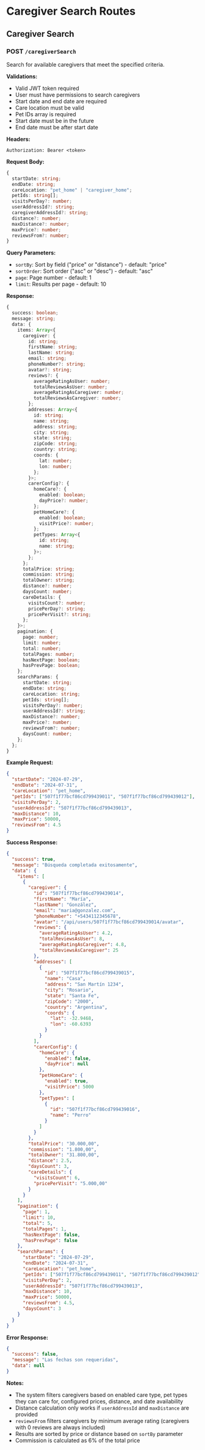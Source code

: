 # Caregiver Search Routes

## Caregiver Search

### POST `/caregiverSearch`
Search for available caregivers that meet the specified criteria.

**Validations:**
- Valid JWT token required
- User must have permissions to search caregivers
- Start date and end date are required
- Care location must be valid
- Pet IDs array is required
- Start date must be in the future
- End date must be after start date

**Headers:**
```
Authorization: Bearer <token>
```

**Request Body:**
```typescript
{
  startDate: string;
  endDate: string;
  careLocation: "pet_home" | "caregiver_home";
  petIds: string[];
  visitsPerDay?: number;
  userAddressId?: string;
  caregiverAddressId?: string;
  distance?: number;
  maxDistance?: number;
  maxPrice?: number;
  reviewsFrom?: number;
}
```

**Query Parameters:**
- `sortBy`: Sort by field ("price" or "distance") - default: "price"
- `sortOrder`: Sort order ("asc" or "desc") - default: "asc"
- `page`: Page number - default: 1
- `limit`: Results per page - default: 10

**Response:**
```typescript
{
  success: boolean;
  message: string;
  data: {
    items: Array<{
      caregiver: {
        id: string;
        firstName: string;
        lastName: string;
        email: string;
        phoneNumber?: string;
        avatar?: string;
        reviews?: {
          averageRatingAsUser: number;
          totalReviewsAsUser: number;
          averageRatingAsCaregiver: number;
          totalReviewsAsCaregiver: number;
        };
        addresses: Array<{
          id: string;
          name: string;
          address: string;
          city: string;
          state: string;
          zipCode: string;
          country: string;
          coords: {
            lat: number;
            lon: number;
          };
        }>;
        carerConfig?: {
          homeCare?: {
            enabled: boolean;
            dayPrice?: number;
          };
          petHomeCare?: {
            enabled: boolean;
            visitPrice?: number;
          };
          petTypes: Array<{
            id: string;
            name: string;
          }>;
        };
      };
      totalPrice: string;
      commission: string;
      totalOwner: string;
      distance?: number;
      daysCount: number;
      careDetails: {
        visitsCount?: number;
        pricePerDay?: string;
        pricePerVisit?: string;
      };
    }>;
    pagination: {
      page: number;
      limit: number;
      total: number;
      totalPages: number;
      hasNextPage: boolean;
      hasPrevPage: boolean;
    };
    searchParams: {
      startDate: string;
      endDate: string;
      careLocation: string;
      petIds: string[];
      visitsPerDay?: number;
      userAddressId?: string;
      maxDistance?: number;
      maxPrice?: number;
      reviewsFrom?: number;
      daysCount: number;
    };
  };
}
```

**Example Request:**
```json
{
  "startDate": "2024-07-29",
  "endDate": "2024-07-31",
  "careLocation": "pet_home",
  "petIds": ["507f1f77bcf86cd799439011", "507f1f77bcf86cd799439012"],
  "visitsPerDay": 2,
  "userAddressId": "507f1f77bcf86cd799439013",
  "maxDistance": 10,
  "maxPrice": 50000,
  "reviewsFrom": 4.5
}
```

**Success Response:**
```json
{
  "success": true,
  "message": "Búsqueda completada exitosamente",
  "data": {
    "items": [
      {
        "caregiver": {
          "id": "507f1f77bcf86cd799439014",
          "firstName": "María",
          "lastName": "González",
          "email": "maria@gonzalez.com",
          "phoneNumber": "+5434112345678",
          "avatar": "/api/users/507f1f77bcf86cd799439014/avatar",
          "reviews": {
            "averageRatingAsUser": 4.2,
            "totalReviewsAsUser": 8,
            "averageRatingAsCaregiver": 4.8,
            "totalReviewsAsCaregiver": 25
          },
          "addresses": [
            {
              "id": "507f1f77bcf86cd799439015",
              "name": "Casa",
              "address": "San Martín 1234",
              "city": "Rosario",
              "state": "Santa Fe",
              "zipCode": "2000",
              "country": "Argentina",
              "coords": {
                "lat": -32.9468,
                "lon": -60.6393
              }
            }
          ],
          "carerConfig": {
            "homeCare": {
              "enabled": false,
              "dayPrice": null
            },
            "petHomeCare": {
              "enabled": true,
              "visitPrice": 5000
            },
            "petTypes": [
              {
                "id": "507f1f77bcf86cd799439016",
                "name": "Perro"
              }
            ]
          }
        },
        "totalPrice": "30.000,00",
        "commission": "1.800,00",
        "totalOwner": "31.800,00",
        "distance": 2.5,
        "daysCount": 3,
        "careDetails": {
          "visitsCount": 6,
          "pricePerVisit": "5.000,00"
        }
      }
    ],
    "pagination": {
      "page": 1,
      "limit": 10,
      "total": 5,
      "totalPages": 1,
      "hasNextPage": false,
      "hasPrevPage": false
    },
    "searchParams": {
      "startDate": "2024-07-29",
      "endDate": "2024-07-31",
      "careLocation": "pet_home",
      "petIds": ["507f1f77bcf86cd799439011", "507f1f77bcf86cd799439012"],
      "visitsPerDay": 2,
      "userAddressId": "507f1f77bcf86cd799439013",
      "maxDistance": 10,
      "maxPrice": 50000,
      "reviewsFrom": 4.5,
      "daysCount": 3
    }
  }
}
```

**Error Response:**
```json
{
  "success": false,
  "message": "Las fechas son requeridas",
  "data": null
}
```

**Notes:**
- The system filters caregivers based on enabled care type, pet types they can care for, configured prices, distance, and date availability
- Distance calculation only works if `userAddressId` and `maxDistance` are provided
- `reviewsFrom` filters caregivers by minimum average rating (caregivers with 0 reviews are always included)
- Results are sorted by price or distance based on `sortBy` parameter
- Commission is calculated as 6% of the total price
